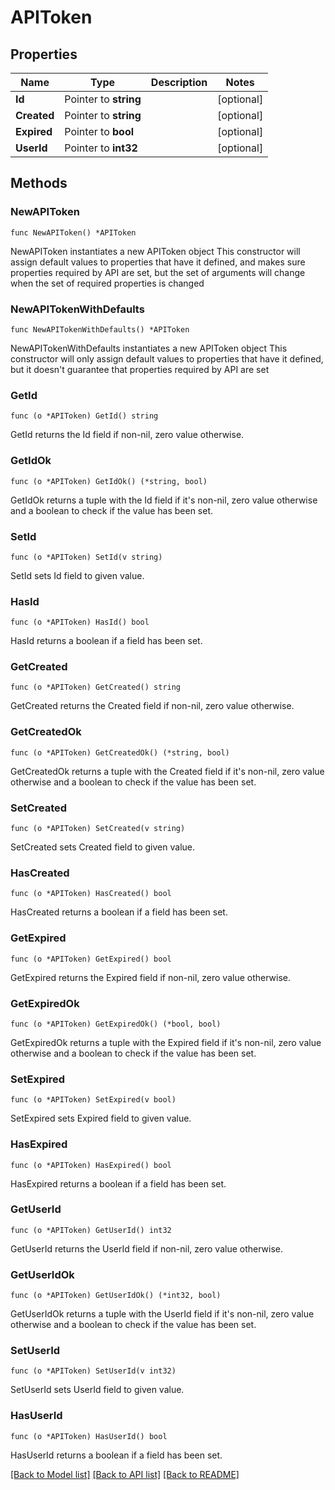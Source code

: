 # APIToken

## Properties

Name | Type | Description | Notes
------------ | ------------- | ------------- | -------------
**Id** | Pointer to **string** |  | [optional] 
**Created** | Pointer to **string** |  | [optional] 
**Expired** | Pointer to **bool** |  | [optional] 
**UserId** | Pointer to **int32** |  | [optional] 

## Methods

### NewAPIToken

`func NewAPIToken() *APIToken`

NewAPIToken instantiates a new APIToken object
This constructor will assign default values to properties that have it defined,
and makes sure properties required by API are set, but the set of arguments
will change when the set of required properties is changed

### NewAPITokenWithDefaults

`func NewAPITokenWithDefaults() *APIToken`

NewAPITokenWithDefaults instantiates a new APIToken object
This constructor will only assign default values to properties that have it defined,
but it doesn't guarantee that properties required by API are set

### GetId

`func (o *APIToken) GetId() string`

GetId returns the Id field if non-nil, zero value otherwise.

### GetIdOk

`func (o *APIToken) GetIdOk() (*string, bool)`

GetIdOk returns a tuple with the Id field if it's non-nil, zero value otherwise
and a boolean to check if the value has been set.

### SetId

`func (o *APIToken) SetId(v string)`

SetId sets Id field to given value.

### HasId

`func (o *APIToken) HasId() bool`

HasId returns a boolean if a field has been set.

### GetCreated

`func (o *APIToken) GetCreated() string`

GetCreated returns the Created field if non-nil, zero value otherwise.

### GetCreatedOk

`func (o *APIToken) GetCreatedOk() (*string, bool)`

GetCreatedOk returns a tuple with the Created field if it's non-nil, zero value otherwise
and a boolean to check if the value has been set.

### SetCreated

`func (o *APIToken) SetCreated(v string)`

SetCreated sets Created field to given value.

### HasCreated

`func (o *APIToken) HasCreated() bool`

HasCreated returns a boolean if a field has been set.

### GetExpired

`func (o *APIToken) GetExpired() bool`

GetExpired returns the Expired field if non-nil, zero value otherwise.

### GetExpiredOk

`func (o *APIToken) GetExpiredOk() (*bool, bool)`

GetExpiredOk returns a tuple with the Expired field if it's non-nil, zero value otherwise
and a boolean to check if the value has been set.

### SetExpired

`func (o *APIToken) SetExpired(v bool)`

SetExpired sets Expired field to given value.

### HasExpired

`func (o *APIToken) HasExpired() bool`

HasExpired returns a boolean if a field has been set.

### GetUserId

`func (o *APIToken) GetUserId() int32`

GetUserId returns the UserId field if non-nil, zero value otherwise.

### GetUserIdOk

`func (o *APIToken) GetUserIdOk() (*int32, bool)`

GetUserIdOk returns a tuple with the UserId field if it's non-nil, zero value otherwise
and a boolean to check if the value has been set.

### SetUserId

`func (o *APIToken) SetUserId(v int32)`

SetUserId sets UserId field to given value.

### HasUserId

`func (o *APIToken) HasUserId() bool`

HasUserId returns a boolean if a field has been set.


[[Back to Model list]](../README.md#documentation-for-models) [[Back to API list]](../README.md#documentation-for-api-endpoints) [[Back to README]](../README.md)


